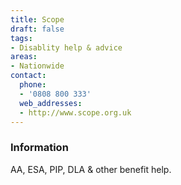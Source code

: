 ```yaml
---
title: Scope
draft: false
tags:
- Disablity help & advice
areas:
- Nationwide
contact:
  phone:
  - '0808 800 333'
  web_addresses:
  - http://www.scope.org.uk
---
```


### Information
AA, ESA, PIP, DLA & other benefit  help.

